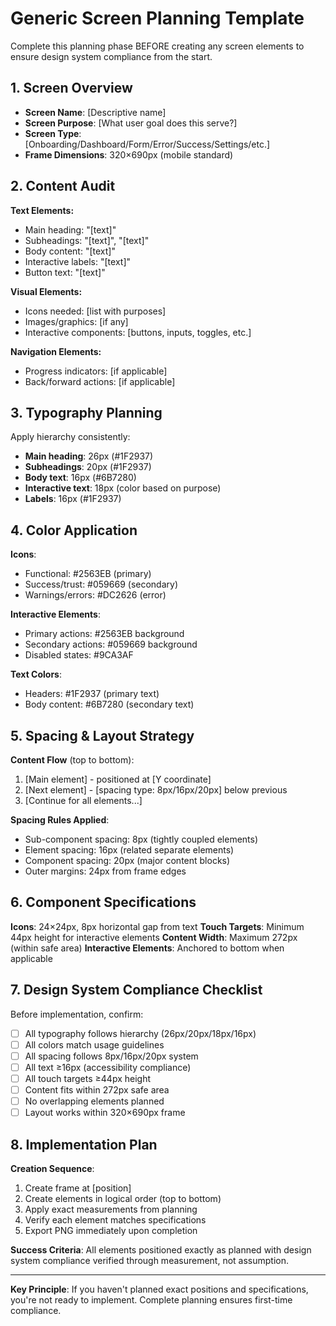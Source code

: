 # Generic Screen Planning Template

Complete this planning phase BEFORE creating any screen elements to ensure design system compliance from the start.

## 1. Screen Overview
- **Screen Name**: [Descriptive name]
- **Screen Purpose**: [What user goal does this serve?]
- **Screen Type**: [Onboarding/Dashboard/Form/Error/Success/Settings/etc.]
- **Frame Dimensions**: 320×690px (mobile standard)

## 2. Content Audit
**Text Elements:**
- Main heading: "[text]"
- Subheadings: "[text]", "[text]"
- Body content: "[text]"
- Interactive labels: "[text]"
- Button text: "[text]"

**Visual Elements:**
- Icons needed: [list with purposes]
- Images/graphics: [if any]
- Interactive components: [buttons, inputs, toggles, etc.]

**Navigation Elements:**
- Progress indicators: [if applicable]
- Back/forward actions: [if applicable]

## 3. Typography Planning
Apply hierarchy consistently:
- **Main heading**: 26px (#1F2937)
- **Subheadings**: 20px (#1F2937)
- **Body text**: 16px (#6B7280)
- **Interactive text**: 18px (color based on purpose)
- **Labels**: 16px (#1F2937)

## 4. Color Application
**Icons**: 
- Functional: #2563EB (primary)
- Success/trust: #059669 (secondary)
- Warnings/errors: #DC2626 (error)

**Interactive Elements**:
- Primary actions: #2563EB background
- Secondary actions: #059669 background
- Disabled states: #9CA3AF

**Text Colors**:
- Headers: #1F2937 (primary text)
- Body content: #6B7280 (secondary text)

## 5. Spacing & Layout Strategy
**Content Flow** (top to bottom):
1. [Main element] - positioned at [Y coordinate]
2. [Next element] - [spacing type: 8px/16px/20px] below previous
3. [Continue for all elements...]

**Spacing Rules Applied**:
- Sub-component spacing: 8px (tightly coupled elements)
- Element spacing: 16px (related separate elements)  
- Component spacing: 20px (major content blocks)
- Outer margins: 24px from frame edges

## 6. Component Specifications
**Icons**: 24×24px, 8px horizontal gap from text
**Touch Targets**: Minimum 44px height for interactive elements
**Content Width**: Maximum 272px (within safe area)
**Interactive Elements**: Anchored to bottom when applicable

## 7. Design System Compliance Checklist
Before implementation, confirm:
- [ ] All typography follows hierarchy (26px/20px/18px/16px)
- [ ] All colors match usage guidelines
- [ ] All spacing follows 8px/16px/20px system
- [ ] All text ≥16px (accessibility compliance)
- [ ] All touch targets ≥44px height
- [ ] Content fits within 272px safe area
- [ ] No overlapping elements planned
- [ ] Layout works within 320×690px frame

## 8. Implementation Plan
**Creation Sequence**:
1. Create frame at [position]
2. Create elements in logical order (top to bottom)
3. Apply exact measurements from planning
4. Verify each element matches specifications
5. Export PNG immediately upon completion

**Success Criteria**:
All elements positioned exactly as planned with design system compliance verified through measurement, not assumption.

---

**Key Principle**: If you haven't planned exact positions and specifications, you're not ready to implement. Complete planning ensures first-time compliance.